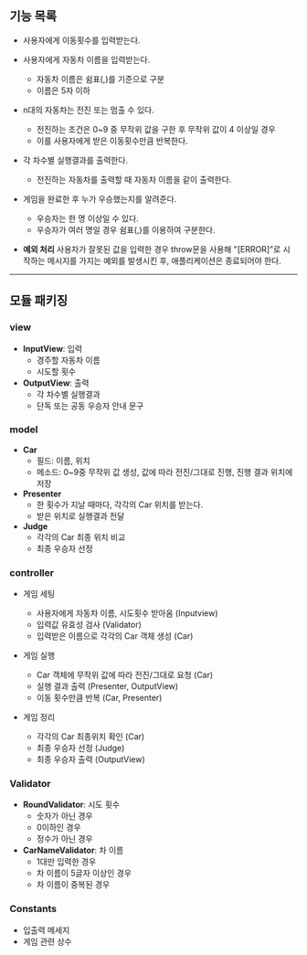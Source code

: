 ## 기능 목록

- 사용자에게 이동횟수를 입력받는다.
- 사용자에게 자동차 이름을 입력받는다.
  - 자동차 이름은 쉼표(,)를 기준으로 구분
  - 이름은 5자 이하
- n대의 자동차는 전진 또는 멈출 수 있다.

  - 전진하는 조건은 0~9 중 무작위 값을 구한 후 무작위 값이 4 이상일 경우
  - 이를 사용자에게 받은 이동횟수만큼 반복한다.

- 각 차수별 실행결과를 출력한다.
  - 전진하는 자동차를 출력할 때 자동차 이름을 같이 출력한다.
- 게임을 완료한 후 누가 우승했는지를 알려준다.
  - 우승자는 한 명 이상일 수 있다.
  - 우승자가 여러 명일 경우 쉼표(,)를 이용하여 구분한다.
- **예외 처리** 사용자가 잘못된 값을 입력한 경우 throw문을 사용해 "[ERROR]"로 시작하는 메시지를 가지는 예외를 발생시킨 후, 애플리케이션은 종료되어야 한다.

---

## 모듈 패키징

### view

- **InputView**: 입력
  - 경주할 자동차 이름
  - 시도할 횟수
- **OutputView**: 출력
  - 각 차수별 실행결과
  - 단독 또는 공동 우승자 안내 문구

### model

- **Car**
  - 필드: 이름, 위치
  - 메소드: 0~9중 무작위 값 생성, 값에 따라 전진/그대로 진행, 진행 결과 위치에 저장
- **Presenter**
  - 한 횟수가 지날 때마다, 각각의 Car 위치를 받는다.
  - 받은 위치로 실행결과 전달
- **Judge**
  - 각각의 Car 최종 위치 비교
  - 최종 우승자 선정

### controller

- 게임 세팅

  - 사용자에게 자동차 이름, 시도횟수 받아옴 (Inputview)
  - 입력값 유효성 검사 (Validator)
  - 입력받은 이름으로 각각의 Car 객체 생성 (Car)

- 게임 실행

  - Car 객체에 무작위 값에 따라 전진/그대로 요청 (Car)
  - 실행 결과 출력 (Presenter, OutputView)
  - 이동 횟수만큼 반복 (Car, Presenter)

- 게임 정리
  - 각각의 Car 최종위치 확인 (Car)
  - 최종 우승자 선정 (Judge)
  - 최종 우승자 출력 (OutputView)

### Validator

- **RoundValidator**: 시도 횟수
  - 숫자가 아닌 경우
  - 0이하인 경우
  - 정수가 아닌 경우
- **CarNameValidator**: 차 이름
  - 1대만 입력한 경우
  - 차 이름이 5글자 이상인 경우
  - 차 이름이 중복된 경우

### Constants

- 입출력 메세지
- 게임 관련 상수
